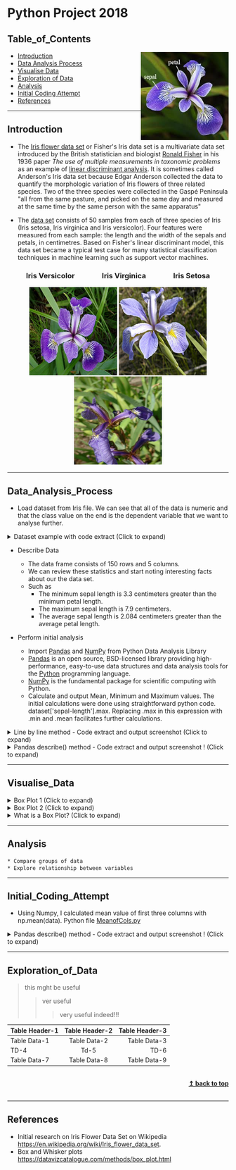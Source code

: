 # Python Project 2018


##  Table_of_Contents
<img align="right" src="Sepetal.jpg" width="200" height="200">

- [Introduction](#introduction)
- [Data Analysis Process](#data_analysis_process)
- [Visualise Data](#visualise_data)
- [Exploration of Data](#exploration_of_data)
- [Analysis](#analysis)
- [Initial Coding Attempt](#initial_coding_attempt)
- [References](#references)

---

## Introduction
- The [Iris flower data set](./iris.csv) or Fisher's Iris data set is a multivariate data set introduced by the British statistician and biologist [Ronald Fisher](https://en.wikipedia.org/wiki/Ronald_Fisher) in his 1936 paper *The use of multiple measurements in taxonomic problems* as an example of [linear discriminant analysis](https://en.wikipedia.org/wiki/Linear_discriminant_analysis). It is sometimes called Anderson's Iris data set because Edgar Anderson collected the data to quantify the morphologic variation of Iris flowers of three related species. Two of the three species were collected in the Gaspé Peninsula "all from the same pasture, and picked on the same day and measured at the same time by the same person with the same apparatus"

- The [data set](./iris.csv) consists of 50 samples from each of three species of Iris (Iris setosa, Iris virginica and Iris versicolor). Four features were measured from each sample: the length and the width of the sepals and petals, in centimetres. Based on Fisher's linear discriminant model, this data set became a typical test case for many statistical classification techniques in machine learning such as support vector machines. 

<h3 align="center">Iris Versicolor &nbsp;&nbsp;&nbsp;&nbsp; &nbsp;&nbsp;&nbsp;&nbsp;  &nbsp;&nbsp;&nbsp;&nbsp; 
Iris Virginica &nbsp;&nbsp;&nbsp;&nbsp;  &nbsp;&nbsp;&nbsp;&nbsp; &nbsp;&nbsp;&nbsp;&nbsp;  Iris Setosa</h3>

<p align="center">
    
  <img src="iris_versicolor.png" alt="Iris Versicolor" width="200" height="200"  />
  
  <img  src="Iris_virginica.jpg" alt="Iris Virginica" width="200" height="200"  />

  <img  src="Iris_setosa.jpg" alt="Iris Setosa" width="200" height="200"  />
  
  </p>
  
 
  ***
  
## Data_Analysis_Process
* Load dataset from Iris file. We can see that all of the data is numeric and that the class value on the end is the dependent variable that we want to analyse further.


<details>
            <summary>Dataset example with code extract (Click to expand)</summary>

```
url = "iris.csv"
names = ['sepal-length', 'sepal-width', 'petal-length', 'petal-width', 'class']
dataset = pandas.read_csv(url, names=names)
   ```
   <p align="center">
    
  <img  src="Data.PNG" alt="Iris Data" width="500" height="500"  />
  
  </p>
 </details>
 
* Describe Data
    * The data frame consists of 150 rows and 5 columns.
    * We can review these statistics and start noting interesting facts about our the data set. 
    * Such as 
        - The minimum sepal length is 3.3 centimeters greater than the minimum petal length.
        - The maximum sepal length is 7.9 centimeters.
        - The average sepal length is 2.084 centimeters greater than the average petal length.
   
* Perform initial analysis
    * Import [Pandas](https://en.wikipedia.org/wiki/Pandas_(software)) and [NumPy](https://en.wikipedia.org/wiki/NumPy) from Python Data Analysis Library
    * [Pandas](https://en.wikipedia.org/wiki/Pandas_(software)) is an open source, BSD-licensed library providing high-performance, easy-to-use data structures and data analysis tools for the [Python](https://www.python.org/) programming language.
    * [NumPy](https://en.wikipedia.org/wiki/NumPy) is the fundamental package for scientific computing with Python.
    * Calculate and output Mean, Minimum and Maximum values. The initial calculations were done using straightforward python code. dataset['sepal-length'].max. Replacing .max in this expression with .min and .mean facilitates further calculations.



<details>
            <summary>Line by line method - Code extract and output screenshot (Click to expand)</summary>
    
   ```
  # max column value using Pandas max() method
print("Mamimum Sepal Length: "),(dataset['sepal-length'].max())
print("Mamimum Sepal Width: "),(dataset['sepal-width'].max())
print("Mamimum Petal Length: "),(dataset['petal-length'].max())
print("Mamimum Petal Width: "),(dataset['petal-width'].max())
# minimum column value using Pandas min() method
print("Minimum Sepal Length: "),(dataset['sepal-length'].min())
print("Minimum Sepal Width: "),(dataset['sepal-width'].min())
print("Minimum Petal Length: "),(dataset['petal-length'].min())
print("Minimum Petal Width: "),(dataset['petal-width'].min())
# mean column value using Pandas mean() method
print("Mean Sepal Length: "),(round(dataset['sepal-length'].mean()))
print("Mean Sepal Width: "),(round(dataset['sepal-width'].mean()))
print("Mean Petal Length: "),(round(dataset['petal-length'].mean()))
print("Mean Petal Width: "),(round(dataset['petal-width'].mean()))
 ``` 

 

 * Result of Max, Min and Mean calculations:
  
 <p align="center">
    
  <img  src="MaxMinMean.PNG" alt="MaxMinMean" width="300" height="300"  />
  
  </p>
  
   </details>  
  
  <details>
  <summary>Pandas describe() method - Code extract and output screenshot ! (Click to expand)</summary>
    
    
 * A more efficient Pandas *describe()* method requires a single line of code. 
 * Parameters percentiles[..],include[..] and exclude[..] can be set as required.  
 
    
 ```
 print(dataset.describe(percentiles=[]))
 ```

 <p align="center">
    
  <img  src="Description.PNG" alt="MaxMinMean" width="400" height="300"  />
  
 </p>
 
 </details> 
 
 ***
  
## Visualise_Data

<details>
            <summary>Box Plot 1 (Click to expand)</summary>
    The following diagram is a representation of the Iris data set in Box Plot form. The spread of sepal length values is much smaller than petal length values. 
    
    
  ```
  url = "iris.csv"
names = ['sepal-length', 'sepal-width', 'petal-length', 'petal-width', 'class']
dataset = pandas.read_csv(url, names=names)

# box and whisker plots
dataset.boxplot()
plt.show()


 ```
 
 <p align="center">
    
  <img  src="BoxPlot1.png" alt="BoxPlot1" width="300" height="300"  />
  
 </p>
 
 </details> 
 <details>
            <summary>Box Plot 2 (Click to expand)</summary>
    
    The second box Plot 
    
    
    ```
    
dataset.boxplot(column="sepal-length",by="class")
plt.show()

    ```
    
  <p align="center">
    
  <img  src="Boxplot_Sepalength.png" alt="BoxPlot_Sepalength" width="300" height="300"  />
  
 </p>
    
 </details>    
 
 <details>
            <summary>What is a Box Plot? (Click to expand)</summary>
    
> A Box and Whisker Plot (or Box Plot) is a convenient way of visually displaying the data distribution through their quartiles.The lines extending parallel from the boxes are known as the “whiskers”, which are used to indicate variability outside the upper and lower quartiles. Outliers are sometimes plotted as individual dots that are in-line with whiskers. 
>>Although Box Plots may seem primitive in comparison to a Histogram or Density Plot, they have the advantage of taking up less space, which is useful when comparing distributions between many groups or datasets.
>>>Box Plots are useful to view key values like average, 25th percentile, symmetry of data, and how tightly data is grouped. 
  
  
  <p align="center">
    
  <img  src="box_plot.png" alt="Box Plot" width="300" height="300"  />
  
  </p>
    
 </details> 
    
 ***
    
## Analysis
    * Compare groups of data
    * Explore relationship between variables
    
***
 
## Initial_Coding_Attempt
- Using Numpy, I calculated mean value of first three columns with np.mean(data). Python file [MeanofCols.py](./MeanofCols.py)

<details>
  <summary>Pandas describe() method - Code extract and output screenshot ! (Click to expand)</summary>

```
data = pd.read_csv('iris.csv', header = None)
print (data)
#use comma to separate data intl columns
data = np.genfromtxt('iris.csv', delimiter = ",")
print (data[:,0:3])
#load data from first column into firstcol
firstcol = data[:,0]
secondcol = data[:,1]
thirdcol = data[:,2]
#calcuate mean of columns
meanfirstcol = np.mean(data[:,0])
print ("Mean value of first col is:", meanfirstcol)

meansecondcol = np.mean(data[:,1])
print ("Mean value of second col is:", meansecondcol)

meanthirdcol = np.mean(data[:,2])
print ("Mean value of third col is:", meanthirdcol)
```
</details>

***
## Exploration_of_Data

>this mght be useful
>>ver useful
>>>very useful indeed!!!

Table Header-1 | Table Header-2 | Table Header-3
:--- | :---: | ---:
Table Data-1 | Table Data-2 | Table Data-3
TD-4 | Td-5 | TD-6
Table Data-7 | Table Data-8 | Table Data-9

<br/>
<div align="right">
    <b><a href="#table_of_contents">↥ back to top</a></b>
</div>
<br/>

***

## References
* Initial research on Iris Flower Data Set on Wikipedia https://en.wikipedia.org/wiki/Iris_flower_data_set. 
* Box and Whisker plots https://datavizcatalogue.com/methods/box_plot.html


